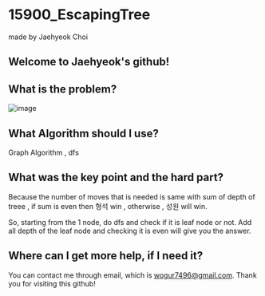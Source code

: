 # 15900_EscapingTree

made by Jaehyeok Choi

## Welcome to Jaehyeok's github!

## What is the problem?

![image](https://github.com/Choi-JaeHyeok-21500749/15900_EscapingTree/blob/main/15900_pro.PNG)

## What Algorithm should I use?

Graph Algorithm , dfs

## What was the key point and the hard part?

Because the number of moves that is needed is same with sum of depth of treee , if sum is even then 형석 win , otherwise , 성원 will win.

So, starting from the 1 node, do dfs and check if it is leaf node or not. Add all depth of the leaf node and checking it is even will give you the answer.

## Where can I get more help, if I need it?

You can contact me through email, which is wogur7496@gmail.com.
Thank you for visiting this github!

